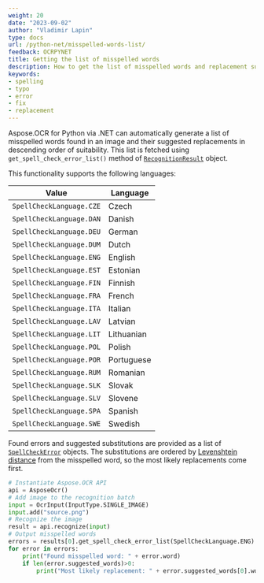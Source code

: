 ```yaml
---
weight: 20
date: "2023-09-02"
author: "Vladimir Lapin"
type: docs
url: /python-net/misspelled-words-list/
feedback: OCRPYNET
title: Getting the list of misspelled words
description: How to get the list of misspelled words and replacement suggestions.
keywords:
- spelling
- typo
- error
- fix
- replacement
---
```


Aspose.OCR for Python via .NET can automatically generate a list of misspelled words found in an image and their suggested replacements in descending order of suitability. This list is fetched using `get_spell_check_error_list()` method of [`RecognitionResult`](https://reference.aspose.com/ocr/python-net/aspose.ocr/recognitionresult/) object.

This functionality supports the following languages:

Value | Language
----- | --------
`SpellCheckLanguage.CZE` | Czech
`SpellCheckLanguage.DAN` | Danish
`SpellCheckLanguage.DEU` | German
`SpellCheckLanguage.DUM` | Dutch
`SpellCheckLanguage.ENG` | English
`SpellCheckLanguage.EST` | Estonian
`SpellCheckLanguage.FIN` | Finnish
`SpellCheckLanguage.FRA` | French
`SpellCheckLanguage.ITA` | Italian
`SpellCheckLanguage.LAV` | Latvian
`SpellCheckLanguage.LIT` | Lithuanian
`SpellCheckLanguage.POL` | Polish
`SpellCheckLanguage.POR` | Portuguese
`SpellCheckLanguage.RUM` | Romanian
`SpellCheckLanguage.SLK` | Slovak
`SpellCheckLanguage.SLV` | Slovene
`SpellCheckLanguage.SPA` | Spanish
`SpellCheckLanguage.SWE` | Swedish

Found errors and suggested substitutions are provided as a list of [`SpellCheckError`](https://reference.aspose.com/ocr/python-net/aspose.ocr.spellchecker/spellcheckerror/) objects. The substitutions are ordered by [Levenshtein distance](https://en.wikipedia.org/wiki/Levenshtein_distance) from the misspelled word, so the most likely replacements come first.

```python
# Instantiate Aspose.OCR API
api = AsposeOcr()
# Add image to the recognition batch
input = OcrInput(InputType.SINGLE_IMAGE)
input.add("source.png")
# Recognize the image
result = api.recognize(input)
# Output misspelled words
errors = results[0].get_spell_check_error_list(SpellCheckLanguage.ENG)
for error in errors:
    print("Found misspelled word: " + error.word)
    if len(error.suggested_words)>0:
        print("Most likely replacement: " + error.suggested_words[0].word)
```
